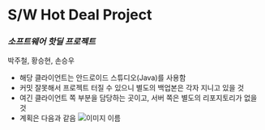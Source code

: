 # S/W Hot Deal Project
### _소프트웨어 핫딜 프로젝트_

박주철, 황승현, 손승우

- 해당 클라이언트는 안드로이드 스튜디오(Java)를 사용함
- 커밋 잘못해서 프로젝트 터질 수 있으니 별도의 백업본은 각자 지니고 있을 것
- 여긴 클라이언트 쪽 부분을 담당하는 곳이고, 서버 쪽은 별도의 리포지토리가 없을 것
- 계획은 다음과 같음
 ![이미지 이름](https://i.imgur.com/XJedsLg.png)
